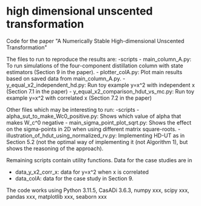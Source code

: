 # high dimensional unscented transformation
 
 Code for the paper "A Numerically Stable High-dimensional Unscented Transformation"

 The files to run to reproduce the results are:
 -scripts
    - main_column_A.py: To run simulations of the four-component distillation column with state estimators (Section 9 in the paper).
    - plotter_colA.py: Plot main results based on saved data from main_column_A.py.
    - y_equal_x2_independent_hd.py: Run toy example y=x^2 with independent x (Section 7.1 in the paper)
    - y_equal_x2_comparison_hdut_vs_mc.py: Run toy example y=x^2 with correlated x (Section 7.2 in the paper)

Other files which may be interesting to run:
-scripts
    - alpha_sut_to_make_Wc0_positive.py: Shows which value of alpha that makes W_c^0 negative
    - main_sigma_point_plot_sqrt.py: Shows the effect on the sigma-points in 2D when using different matrix square-roots.
    - illustration_of_hdut_using_normalized_rv.py: Implementing HD-UT as in Section 5.2 (not the optimal way of implementing it (not Algorithm 1), but shows the reasoning of the approach).

Remaining scripts contain utility functions. Data for the case studies are in
- data_y_x2_corr_x: data for y=x^2 when x is correlated
- data_colA: data for the case study in Section 9.

The code works using Python 3.11.5, CasADi 3.6.3, numpy xxx, scipy xxx, pandas xxx, matplotlib xxx, seaborn xxx

